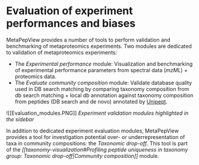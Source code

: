 # Evaluation of experiment performances and biases

MetaPepView provides a number of tools to perform validation and benchmarking of metaproteomics experiments. Two modules are dedicated to validation of metaproteomics experiments:

- The *Experimental performance* module: Visualization and benchmarking of experimental performance parameters from spectral data (*mzML*) + proteomics data.
- The *Evaluate community composition* module: Validate database quality used in DB search matching by comparing taxonomy composition from db search matching + local db annotation against taxonomy composition from peptides (DB search and de novo) annotated by [Unipept](https://unipept.ugent.be/).

![[Evaluation_modules.PNG]]
*Experiment validation modules highlighted in the sidebar*

In addition to dedicated experiment evaluation modules, MetaPepView provides a tool for investigation potential over- or underrepresentation of taxa in community compositions: the *Taxonomic drop-off*. This tool is part of the *[[taxonomy-visualization#Profiling peptide uniqueness in taxonomy group: Taxonomic drop-off|Community composition]]* module.



